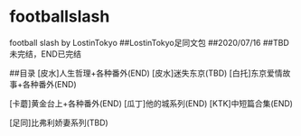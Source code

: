 # footballslash
football slash by LostinTokyo
##LostinTokyo足同文包
##2020/07/16
##TBD未完结，END已完结

##目录
[皮水]人生哲理+各种番外(END)
[皮水]迷失东京(TBD)
[白托]东京爱情故事+各种番外(END)

[卡蘑]黄金台上+各种番外(END)
[瓜丁]他的城系列(END)
[KTK]中短篇合集(END)

[足同]比弗利娇妻系列(TBD)
